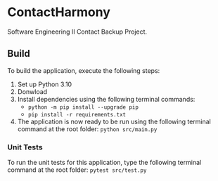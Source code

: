 # ContactHarmony
Software Engineering II Contact Backup Project.

## Build
To build the application, execute the following steps:
1. Set up Python 3.10
2. Donwload 
3. Install dependencies using the following terminal commands:
    - ```python -m pip install --upgrade pip```
    - ```pip install -r requirements.txt```
4. The application is now ready to be run using the following terminal command at the root folder: ```python src/main.py```
### Unit Tests
To run the unit tests for this application, type the following terminal command at the root folder:
```pytest src/test.py```